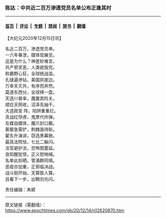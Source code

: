 ### 陈达：中共近二百万渗透党员名单公布正逢其时

---

#### [首页](../../../..?n12620870) &nbsp;|&nbsp; [评论](../../../../../epoch-comment?n12620870) &nbsp;|&nbsp; [专题](../../../../../epoch-special?n12620870) &nbsp;|&nbsp; [禁闻](../../../../../epoch-news?n12620870) &nbsp;|&nbsp; [禁书](../../../../../books?n12620870) &nbsp;|&nbsp; [翻墙](https://github.com/gfw-breaker/nogfw/blob/master/README.md?n12620870)


<div class="post_content" id="artbody" itemprop="articleBody">
 <!-- article content begin -->
 <p>
  【大纪元2020年12月15日讯】
 </p>
 <p>
  名近二百万，渗透党员单。
  <br/>
  一六年春泄，媒体现展览。
  <br/>
  这是为什么？神差妙难言。
  <br/>
  共产邪灵恶，人类欲毁完。
  <br/>
  称霸野心狂，全球统战滥。
  <br/>
  孔缝遍渗钻，美国拱崖边。
  <br/>
  万幸天灭共，有序而井然。
  <br/>
  莫道东西分，全球棋一盘。
  <br/>
  天选川普率，魔置其险关。
  <br/>
  顺应天网收，沼泽先抽干。
  <br/>
  <ok href="https://www.epochtimes.com/gb/tag/%E5%A4%A7%E9%80%89%E6%94%BF%E5%8F%98.html">
   大选政变
  </ok>
  阵，陷阱重重拦。
  <br/>
  贪战红俘虏，鬼票代炸弹。
  <br/>
  左媒自媒体，魔爪封口癫。
  <br/>
  蒺藜急需铲，荆棘亟待斩。
  <br/>
  翟东升演讲，窃选黑幕掀。
  <br/>
  最高法院怯，七比二躲闪。
  <br/>
  法官避护法，恐怖图蔓延。
  <br/>
  良知醒犹惊，正义怒呐喊。
  <br/>
  名单此刻晒，管涌群同填。
  <br/>
  恶疫亦加重，正邪临决战。
  <br/>
  战斗刚开始，天算胜人算。
  <br/>
  且看下一步，出鞘剑光闪。
 </p>
 <p>
  责任编辑：朱颖
 </p>
 <!-- article content end -->
 <div id="below_article_ad">
 </div>
</div>


---

原文链接（需翻墙）：https://www.epochtimes.com/gb/20/12/14/n12620870.htm